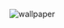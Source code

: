 <!--![wallpaper](https://user-images.githubusercontent.com/28738855/90339984-60c39c00-e027-11ea-8a99-6f953ab58e2d.jpg) -->
![wallpaper](https://user-images.githubusercontent.com/28738855/103159488-03c1c900-4805-11eb-8990-9cccb9a9ba4d.png)
